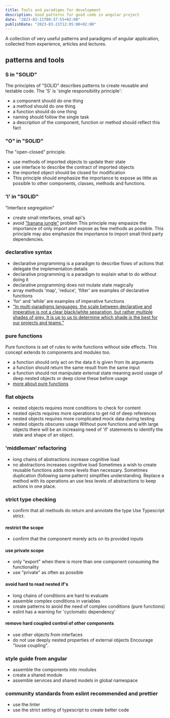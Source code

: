 ```yaml
---
title: Tools and paradigms for development
description: Good patterns for good code in angular project
date: "2023-03-21T09:37:55+02:00"
publishDate: "2023-03-21T12:05:00+02:00"
---
```

A collection of very useful patterns and paradigms of angular application, collected from experience, articles and lectures.

## patterns and tools

### S in "SOLID"
The principles of "SOLID" describes patterns to create reusable and testable code. 
The 'S' is 'single responsibility principle':
- a component should do one thing
- a method should do one thing
- a function should do one thing
- naming should follow the single task
- a description of the component, function or method should reflect this fact

### "O" in "SOLID"
The "open-closed" principle. 
- use methods of imported objects to update their state
- use interface to describe the contract of imported objects
- the imported object should be closed for modification
- This principle should emphasize the importance to expose as little as possible to other components, classes, methods and functions.

### 'I' in "SOLID"
"Interface segregation"
- create small interfaces, small api's
- avoid ["banana jungle"](https://medium.com/codemonday/banana-gorilla-jungle-oop-5052b2e4d588) problem 
This principle may empasize the importance of only import and expose as few methods as possible. This principle may also emphasize the importance to import small third party dependencies.

### declarative syntax
- declarative programming is a paradigm to describe flows of actions that delegate the implementation details
- declarative programming is a paradigm to explain what to do without doing it
- declarative programming does not mutate state magically
- array methods 'map', 'reduce', 'filter' are examples of declarative functions
- 'for' and 'while' are examples of imperative functions 
- ["In multi-paradigms languages, the scale between declarative and imperative is not a clear black/white separation, but rather multiple shades of grey. It is up to us to determine which shade is the best for our projects and teams."](https://dev.to/ruizb/declarative-vs-imperative-4a7l#:~:text=Declarative%20programming%20is%20a%20paradigm,which%20mutate%20the%20program's%20state.)

### pure functions
Pure functions is set of rules to write functions without side effects. This concept extends to components and modules too. 
- a function should only act on the data it is given from its arguments
- a function should return the same result from the same input
- a function should not manipulate external state meaning avoid usage of deep nested objects or deep clone these before usage
- [more about pure functions](https://medium.com/javascript-scene/master-the-javascript-interview-what-is-a-pure-function-d1c076bec976)

### flat objects
- nested objects requires more conditions to check for content
- nested ojects requires more operations to get rid of deep references
- nested objects requires more complicated mock data during testing
- nested objects obscures usage
Without pure functions and with large objects there will be an increasing need of 'if' statements to identify the state and shape of an object. 

### 'middleman' refactoring
- long chains of abstractions increase cognitive load
- no abstractions increases cognitive load
Sometimes a wish to create reusable functions adds more levels than necessary. Sometimes duplication (following same pattern) simplifies understanding.
Replace a method with its operations an use less levels of abstractions to keep actions in one place. 

### strict type checking
- confirm that all methods do return and annotate the type
Use Typescript strict.

#### restrict the scope
- confirm that the component merely acts on its provided inputs
  
#### use private scope
- only "export" when there is more than one component consuming the functionality
- use "private" as often as possible
  
#### avoid hard to read nested if's
- long chains of conditions are hard to evaluate
- assemble complex conditions in variables
- create patterns to avoid the need of complex conditions (pure functions)
- eslint has a warning for 'cyclomatic dependency'

#### remove hard coupled control of other components
- use other objects from interfaces
- do not use deeply nested properties of external objects
Encourage "louse coupling".

### style guide from angular
- assemble the components into modules
- create a shared module
- assemble services and shared models in global namespace 
  
### community standards from eslint recommended and prettier
- use the linter
- use the strict setting of typescript to create better code